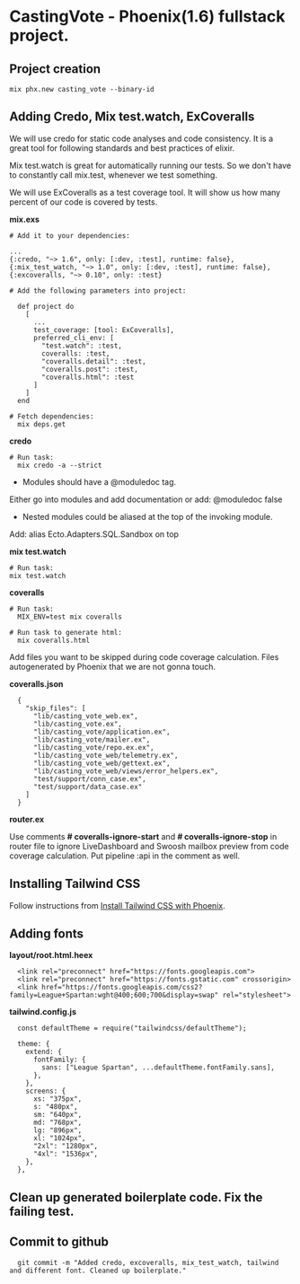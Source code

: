 # CastingVote - Phoenix(1.6) fullstack project.

## Project creation

```
mix phx.new casting_vote --binary-id
```

## Adding Credo, Mix test.watch, ExCoveralls

We will use credo for static code analyses and code consistency. It is a great tool for following standards and best practices of elixir.

Mix test.watch is great for automatically running our tests. So we don't have to constantly call mix.test, whenever we test something.

We will use ExCoveralls as a test coverage tool. It will show us how many percent of our code is covered by tests.

**mix.exs**

```
# Add it to your dependencies:

...
{:credo, "~> 1.6", only: [:dev, :test], runtime: false},
{:mix_test_watch, "~> 1.0", only: [:dev, :test], runtime: false},
{:excoveralls, "~> 0.10", only: :test}

# Add the following parameters into project:

  def project do
    [
      ...
      test_coverage: [tool: ExCoveralls],
      preferred_cli_env: [
        "test.watch": :test,
        coveralls: :test,
        "coveralls.detail": :test,
        "coveralls.post": :test,
        "coveralls.html": :test
      ]
    ]
  end
```

```
# Fetch dependencies:
  mix deps.get
```

**credo**

```
# Run task:
  mix credo -a --strict
```

- Modules should have a @moduledoc tag.

Either go into modules and add documentation or add: @moduledoc false

- Nested modules could be aliased at the top of the invoking module.

Add: alias Ecto.Adapters.SQL.Sandbox on top

**mix test.watch**

```
# Run task:
mix test.watch
```

**coveralls**

```
# Run task:
  MIX_ENV=test mix coveralls

# Run task to generate html:
  mix coveralls.html
```

Add files you want to be skipped during code coverage calculation. Files autogenerated by Phoenix that we are not gonna touch.

**coveralls.json**

```
  {
    "skip_files": [
      "lib/casting_vote_web.ex",
      "lib/casting_vote.ex",
      "lib/casting_vote/application.ex",
      "lib/casting_vote/mailer.ex",
      "lib/casting_vote/repo.ex.ex",
      "lib/casting_vote_web/telemetry.ex",
      "lib/casting_vote_web/gettext.ex",
      "lib/casting_vote_web/views/error_helpers.ex",
      "test/support/conn_case.ex",
      "test/support/data_case.ex"
    ]
  }
```

**router.ex**

Use comments **# coveralls-ignore-start** and **# coveralls-ignore-stop** in router file to ignore LiveDashboard and Swoosh mailbox preview from code coverage calculation.
Put pipeline :api in the comment as well.

## Installing Tailwind CSS

Follow instructions from [Install Tailwind CSS with Phoenix](https://tailwindcss.com/docs/guides/phoenix).

## Adding fonts

**layout/root.html.heex**

```
  <link rel="preconnect" href="https://fonts.googleapis.com">
  <link rel="preconnect" href="https://fonts.gstatic.com" crossorigin>
  <link href="https://fonts.googleapis.com/css2?family=League+Spartan:wght@400;600;700&display=swap" rel="stylesheet">
```

**tailwind.config.js**

```
  const defaultTheme = require("tailwindcss/defaultTheme");

  theme: {
    extend: {
      fontFamily: {
        sans: ["League Spartan", ...defaultTheme.fontFamily.sans],
      },
    },
    screens: {
      xs: "375px",
      s: "480px",
      sm: "640px",
      md: "768px",
      lg: "896px",
      xl: "1024px",
      "2xl": "1280px",
      "4xl": "1536px",
    },
  },
```

## Clean up generated boilerplate code. Fix the failing test.

## Commit to github

```
  git commit -m "Added credo, excoveralls, mix_test_watch, tailwind and different font. Cleaned up boilerplate."
```
